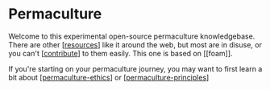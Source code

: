 # Permaculture

Welcome to this experimental open-source permaculture knowledgebase. There are other [[resources]] like it around the web, but most are in disuse, or you can't [[contribute]] to them easily. This one is based on [[foam]].

If you're starting on your permaculture journey, you may want to first learn a bit about [[permaculture-ethics]] or [[permaculture-principles]]

[//begin]: # "Autogenerated link references for markdown compatibility"
[resources]: resources "Resources"
[contribute]: contribute "Contribute"
[permaculture-ethics]: permaculture-ethics "Permaculture Ethics"
[permaculture-principles]: permaculture-principles "Permaculture Principles"
[//end]: # "Autogenerated link references"
